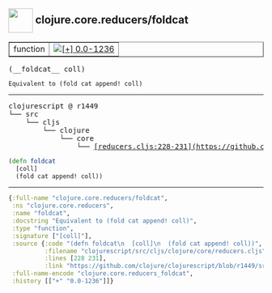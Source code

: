 ## <img width="48px" valign="middle" src="http://i.imgur.com/Hi20huC.png"> clojure.core.reducers/foldcat

 <table border="1">
<tr>
<td>function</td>
<td><a href="https://github.com/cljsinfo/api-refs/tree/0.0-1236"><img valign="middle" alt="[+] 0.0-1236" src="https://img.shields.io/badge/+-0.0--1236-lightgrey.svg"></a> </td>
</tr>
</table>

 <samp>
(__foldcat__ coll)<br>
</samp>

```
Equivalent to (fold cat append! coll)
```

---

 <pre>
clojurescript @ r1449
└── src
    └── cljs
        └── clojure
            └── core
                └── <ins>[reducers.cljs:228-231](https://github.com/clojure/clojurescript/blob/r1449/src/cljs/clojure/core/reducers.cljs#L228-L231)</ins>
</pre>

```clj
(defn foldcat
  [coll]
  (fold cat append! coll))
```


---

```clj
{:full-name "clojure.core.reducers/foldcat",
 :ns "clojure.core.reducers",
 :name "foldcat",
 :docstring "Equivalent to (fold cat append! coll)",
 :type "function",
 :signature ["[coll]"],
 :source {:code "(defn foldcat\n  [coll]\n  (fold cat append! coll))",
          :filename "clojurescript/src/cljs/clojure/core/reducers.cljs",
          :lines [228 231],
          :link "https://github.com/clojure/clojurescript/blob/r1449/src/cljs/clojure/core/reducers.cljs#L228-L231"},
 :full-name-encode "clojure.core.reducers_foldcat",
 :history [["+" "0.0-1236"]]}

```
